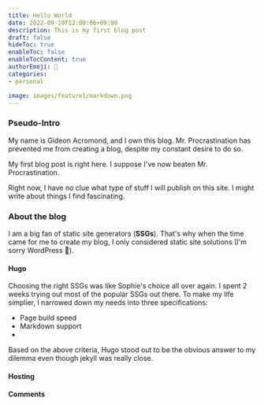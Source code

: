 ```yaml
---
title: Hello World
date: 2022-09-10T12:00:06+09:00
description: This is my first blog post
draft: false
hideToc: true
enableToc: false
enableTocContent: true
authorEmoji: 🤖
categories:
- personal

image: images/feature1/markdown.png
---
```


### Pseudo-Intro
My name is Gideon Acromond, and I own this blog. Mr. Procrastination has prevented me from creating a blog, despite my constant desire to do so.

My first blog post is right here. I suppose I've now beaten Mr. Procrastination.

Right now, I have no clue what type of stuff I will publish on this site. I might write about things I find fascinating.

### About the blog
I am a big fan of static site generators (**SSGs**). That's why when the time came for me to create my blog, I only considered static site solutions (I'm sorry WordPress 🤣).

#### Hugo
Choosing the right SSGs was like Sophie's choice all over again. I spent 2 weeks trying out most of the popular SSGs out there. To make my life simplier, I narrowed down my needs into three specifications:

 - Page build speed
 - Markdown support
 - 
Based on the above criteria, Hugo stood out to be the obvious answer to my dilemma even though jekyll was really close.

 #### Hosting


 #### Comments
